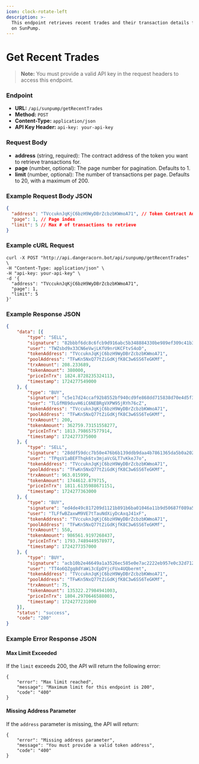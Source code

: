 ```yaml
---
icon: clock-rotate-left
description: >-
  This endpoint retrieves recent trades and their transaction details for tokens
  on SunPump.
---
```


# Get Recent Trades

> **Note:** You must provide a valid API key in the request headers to access this endpoint.

### Endpoint

* **URL:** `/api/sunpump/getRecentTrades`
* **Method:** `POST`
* **Content-Type:** `application/json`
* **API Key Header:** `api-key: your-api-key`

### Request Body

* **address** (string, required): The contract address of the token you want to retrieve transactions for.
* **page** (number, optional): The page number for pagination. Defaults to 1.
* **limit** (number, optional): The number of transactions per page. Defaults to 20, with a maximum of 200.

### Example Request Body JSON

```json
{
  "address": "TVccuknJqKjC6bzH9WyDBrZcbzbKWmoA71", // Token Contract Address
  "page": 1, // Page index
  "limit": 5 // Max # of transactions to retrieve
}
```

### Example cURL Request

```
curl -X POST "http://api.dangeracorn.bot/api/sunpump/getRecentTrades" \
-H "Content-Type: application/json" \
-H "api-key: your-api-key" \
-d '{
  "address": "TVccuknJqKjC6bzH9WyDBrZcbzbKWmoA71",
  "page": 1,
  "limit": 5
}'
```

### Example Response JSON

```json
{
    "data": [{
        "type": "SELL",
        "signature": "82bbbf6dc8c6fcb9d916abc5b348884330be989ef309c41b3478c694e53d42ef",
        "user": "TWZsbd9x33CN6eVwjLKfU9nrUKCFtvS4oD",
        "tokenAddress": "TVccuknJqKjC6bzH9WyDBrZcbzbKWmoA71",
        "poolAddress": "TFwKn5NxQ77tZiGdKjfK8C3w6SS6TeGKMf",
        "trxAmount": 208.233689,
        "tokenAmount": 380000,
        "priceInTrx": 1824.8728235324113,
        "timestamp": 1724277549000
    }, {
        "type": "BUY",
        "signature": "c5e17d24ccaf92b8552bf940cd9fe868dd715838d70e4d5f34c26d591f170a2f",
        "user": "TLGfM89duvH6iC6NEBRgVXPW95jRYh76cZ",
        "tokenAddress": "TVccuknJqKjC6bzH9WyDBrZcbzbKWmoA71",
        "poolAddress": "TFwKn5NxQ77tZiGdKjfK8C3w6SS6TeGKMf",
        "trxAmount": 200,
        "tokenAmount": 362759.73151558277,
        "priceInTrx": 1813.798657577914,
        "timestamp": 1724277375000
    }, {
        "type": "SELL",
        "signature": "28ddf59dcc7b50e476b6b139ddb9daa4b7861365da5b0a20251834a4ac0c3f3f",
        "user": "TPqsV1aBEFThqk6tv3mjaVcGLT7vKkeJ7o",
        "tokenAddress": "TVccuknJqKjC6bzH9WyDBrZcbzbKWmoA71",
        "poolAddress": "TFwKn5NxQ77tZiGdKjfK8C3w6SS6TeGKMf",
        "trxAmount": 963.015999,
        "tokenAmount": 1744612.879715,
        "priceInTrx": 1811.6135988671151,
        "timestamp": 1724277363000
    }, {
        "type": "BUY",
        "signature": "ed4de49c817209d1121b891b6ba01046a11b9d50687f089a5835cae841015da4",
        "user": "TLFfwBZaxwM9VE7tTauNdXiyDcAxqJ41xF",
        "tokenAddress": "TVccuknJqKjC6bzH9WyDBrZcbzbKWmoA71",
        "poolAddress": "TFwKn5NxQ77tZiGdKjfK8C3w6SS6TeGKMf",
        "trxAmount": 550,
        "tokenAmount": 986561.9197268437,
        "priceInTrx": 1793.7489449578977,
        "timestamp": 1724277357000
    }, {
        "type": "BUY",
        "signature": "acb10b2e46649a1a3526ec585e0e7ac2222eb957e0c32d712fd9fa72f3db8fe7",
        "user": "TT4o6QZgq8dYaWi3cEpDYjcFUx4UQbermt",
        "tokenAddress": "TVccuknJqKjC6bzH9WyDBrZcbzbKWmoA71",
        "poolAddress": "TFwKn5NxQ77tZiGdKjfK8C3w6SS6TeGKMf",
        "trxAmount": 75,
        "tokenAmount": 135322.27984941003,
        "priceInTrx": 1804.2970646588003,
        "timestamp": 1724277231000
    }],
    "status": "success",
    "code": "200"
}
```

### Example Error Response JSON

#### Max Limit Exceeded

If the `limit` exceeds 200, the API will return the following error:

```
{
    "error": "Max limit reached",
    "message": "Maximum limit for this endpoint is 200",
    "code": "400"
}
```

#### Missing Address Parameter

If the `address` parameter is missing, the API will return:

```
{
    "error": "Missing address parameter",
    "message": "You must provide a valid token address",
    "code": "400"
}
```

